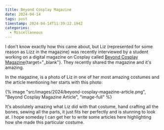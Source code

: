 ```yaml
---
title: Beyond Cosplay Magazine
date: 2024-04-14
tags: post
timestamp: 2024-04-14T11:39:22.194Z
categories:
  - Miscellaneous
---
```


I don't know exactly how this came about, but Liz (represented for some reason as Lizz in the magazine) was recently interviewed by a student working on a digital magazine on Cosplay called [Beyond Cosplay Magazine](https://online.flippingbook.com/view/335829250/46-47/){target="_blank"}. They recently shared the magazine and it's amazing. 

In the magazine, is a photo of Liz in one of her most amazing costumes and the article mentioning her starts with this photo:

{% image "src/images/2024/beyond-cosplay-magazine-article.png", "Beyond Cosplay Magazine Article", "image-full" %}

It's absolutely amazing what Liz did with that costume, hand crafting all the bones, sewing all the parts, it just fits her perfectly and is stunning to look at. I hope someday I can get her to write some articles here highlighting how she made this particular costume.